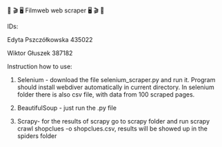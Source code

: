 :movie_camera: :clapper: :desktop_computer:  Filmweb web scraper  :desktop_computer: :clapper: :movie_camera:



IDs:

Edyta Pszczółkowska 435022 

Wiktor Głuszek 387182


Instruction how to use:

1. Selenium - download the file selenium_scraper.py and run it. Program should install webdiver automatically in current directory. In selenium folder there is also csv file, with data from 100 scraped pages. 

2. BeautifulSoup - just run the .py file

3. Scrapy- for the results of scrapy go to scrapy folder and run scrapy crawl shopclues -o shopclues.csv, results will be showed up in the spiders folder

